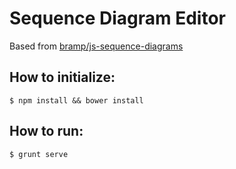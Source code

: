 # Sequence Diagram Editor #

Based from [bramp/js-sequence-diagrams](https://bramp.github.io/js-sequence-diagrams/)

## How to initialize: ##

    $ npm install && bower install

## How to run: ##

    $ grunt serve
